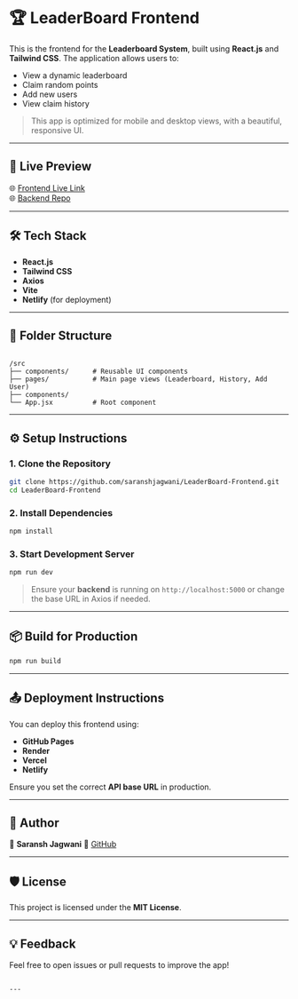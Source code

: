 
# 🏆 LeaderBoard Frontend

This is the frontend for the **Leaderboard System**, built using **React.js** and **Tailwind CSS**. The application allows users to:

- View a dynamic leaderboard
- Claim random points
- Add new users
- View claim history

> This app is optimized for mobile and desktop views, with a beautiful, responsive UI.

---

## 🚀 Live Preview

🌐 [Frontend Live Link](https://leaderboardawardassignment.netlify.app/)  
🌐 [Backend Repo](https://leaderboard-backend-r8zw.onrender.com/)

---

## 🛠️ Tech Stack

- **React.js**
- **Tailwind CSS**
- **Axios**
- **Vite** 
- **Netlify** (for deployment)

---

## 📁 Folder Structure

```

/src
├── components/      # Reusable UI components
├── pages/           # Main page views (Leaderboard, History, Add User)
├── components/         
└── App.jsx          # Root component

````

---

## ⚙️ Setup Instructions

### 1. Clone the Repository

```bash
git clone https://github.com/saranshjagwani/LeaderBoard-Frontend.git
cd LeaderBoard-Frontend
````

### 2. Install Dependencies

```bash
npm install
```

### 3. Start Development Server

```bash
npm run dev
```

> Ensure your **backend** is running on `http://localhost:5000` or change the base URL in Axios if needed.

---

## 📦 Build for Production

```bash
npm run build
```

---

## 📤 Deployment Instructions

You can deploy this frontend using:

* **GitHub Pages**
* **Render**
* **Vercel**
* **Netlify**

Ensure you set the correct **API base URL** in production.

---

## 🙌 Author

👤 **Saransh Jagwani**
🔗 [GitHub](https://github.com/saranshjagwani)

---

## 🛡️ License

This project is licensed under the **MIT License**.

---

## 💡 Feedback

Feel free to open issues or pull requests to improve the app!

```

---


```
